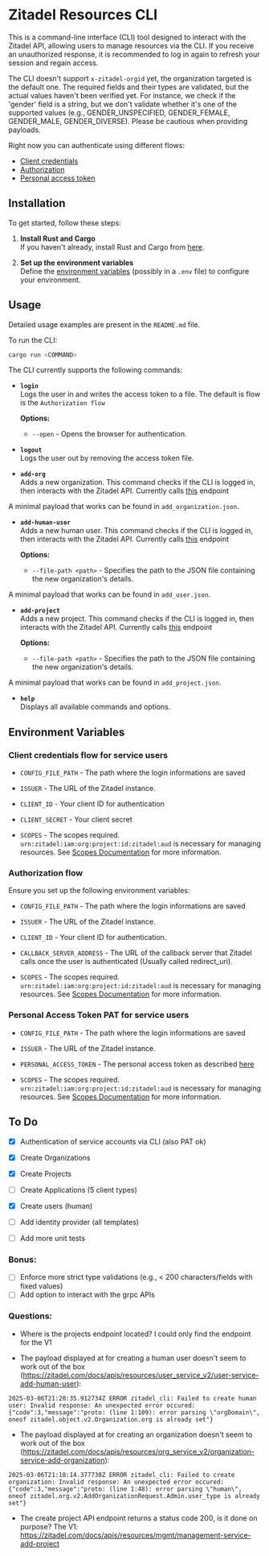 # Zitadel Resources CLI

This is a command-line interface (CLI) tool designed to interact with the Zitadel API, allowing users to manage resources via the CLI.
If you receive an unauthorized response, it is recommended to log in again to refresh your session and regain access.

The CLI doesn't support `x-zitadel-orgid` yet, the organization targeted is the default one.
The required fields and their types are validated, but the actual values haven't been verified yet. For instance, we check if the 'gender' field is a string, but we don't validate whether it's one of the supported values (e.g., GENDER_UNSPECIFIED, GENDER_FEMALE, GENDER_MALE, GENDER_DIVERSE). Please be cautious when providing payloads.

Right now you can authenticate using different flows:

- [Client credentials](#client-credentials-flow-for-service-users)
- [Authorization](#authorization-flow)
- [Personal access token](#personal-access-token-pat-for-service-users)

## Installation

To get started, follow these steps:

1. **Install Rust and Cargo**  
   If you haven't already, install Rust and Cargo from [here](https://rustup.rs/).

2. **Set up the environment variables**  
   Define the [environment variables](#environment-variables) (possibly in a `.env` file) to configure your environment.

## Usage

Detailed usage examples are present in the `README.md` file.

To run the CLI:

```sh
cargo run <COMMAND>
```

The CLI currently supports the following commands:

- **`login`**  
  Logs the user in and writes the access token to a file. The default is flow is the `Authorization flow`

  **Options:**

  - `--open` - Opens the browser for authentication.

- **`logout`**  
  Logs the user out by removing the access token file.

- **`add-org`**  
  Adds a new organization. This command checks if the CLI is logged in, then interacts with the Zitadel API.
  Currently calls [this](https://zitadel.com/docs/apis/resources/org_service_v2/organization-service-add-organization) endpoint

A minimal payload that works can be found in `add_organization.json`.

- **`add-human-user`**  
  Adds a new human user. This command checks if the CLI is logged in, then interacts with the Zitadel API.
  Currently calls [this](https://zitadel.com/docs/apis/resources/user_service_v2/user-service-add-human-user) endpoint

  **Options:**

  - `--file-path <path>` - Specifies the path to the JSON file containing the new organization's details.

A minimal payload that works can be found in `add_user.json`.

- **`add-project`**  
  Adds a new project. This command checks if the CLI is logged in, then interacts with the Zitadel API.
  Currently calls [this](https://zitadel.com/docs/apis/resources/mgmt/management-service-add-project) endpoint

  **Options:**

  - `--file-path <path>` - Specifies the path to the JSON file containing the new organization's details.

A minimal payload that works can be found in `add_project.json`.

- **`help`**  
  Displays all available commands and options.

## Environment Variables

### Client credentials flow for service users

- `CONFIG_FILE_PATH` - The path where the login informations are saved

- `ISSUER` - The URL of the Zitadel instance.

- `CLIENT_ID` - Your client ID for authentication

- `CLIENT_SECRET` - Your client secret

- `SCOPES` - The scopes required. `urn:zitadel:iam:org:project:id:zitadel:aud` is necessary for managing resources. See [Scopes Documentation](https://zitadel.com/docs/apis/openidoauth/scopes) for more information.

### Authorization flow

Ensure you set up the following environment variables:

- `CONFIG_FILE_PATH` - The path where the login informations are saved

- `ISSUER` - The URL of the Zitadel instance.

- `CLIENT_ID` - Your client ID for authentication.

- `CALLBACK_SERVER_ADDRESS` - The URL of the callback server that Zitadel calls once the user is authenticated (Usually called redirect_uri).

- `SCOPES` - The scopes required. `urn:zitadel:iam:org:project:id:zitadel:aud` is necessary for managing resources. See [Scopes Documentation](https://zitadel.com/docs/apis/openidoauth/scopes) for more information.

### Personal Access Token PAT for service users

- `CONFIG_FILE_PATH` - The path where the login informations are saved

- `ISSUER` - The URL of the Zitadel instance.

- `PERSONAL_ACCESS_TOKEN` - The personal access token as described [here](https://zitadel.com/blog/new-personal-access-token#how-to-set-up-pats-on-the-zitadel-console)

- `SCOPES` - The scopes required. `urn:zitadel:iam:org:project:id:zitadel:aud` is necessary for managing resources. See [Scopes Documentation](https://zitadel.com/docs/apis/openidoauth/scopes) for more information.

## To Do

- [x] Authentication of service accounts via CLI (also PAT ok)
- [x] Create Organizations
- [x] Create Projects
- [ ] Create Applications (5 client types)
- [x] Create users (human)
- [ ] Add identity provider (all templates)

- [ ] Add more unit tests

### Bonus:

- [ ] Enforce more strict type validations (e.g., < 200 characters/fields with fixed values)
- [ ] Add option to interact with the grpc APIs

### Questions:

- Where is the projects endpoint located? I could only find the endpoint for the V1

- The payload displayed at for creating a human user doesn't seem to work out of the box (https://zitadel.com/docs/apis/resources/user_service_v2/user-service-add-human-user):

```
2025-03-06T21:20:35.912734Z ERROR zitadel_cli: Failed to create human user: Invalid response: An unexpected error occured: {"code":3,"message":"proto: (line 1:109): error parsing \"orgDomain\", oneof zitadel.object.v2.Organization.org is already set"}
```

- The payload displayed at for creating an organization doesn't seem to work out of the box (https://zitadel.com/docs/apis/resources/org_service_v2/organization-service-add-organization):

```
2025-03-06T21:18:14.377730Z ERROR zitadel_cli: Failed to create organization: Invalid response: An unexpected error occured: {"code":3,"message":"proto: (line 1:48): error parsing \"human\", oneof zitadel.org.v2.AddOrganizationRequest.Admin.user_type is already set"}
```

- The create project API endpoint returns a status code 200, is it done on purpose? The V1: https://zitadel.com/docs/apis/resources/mgmt/management-service-add-project
